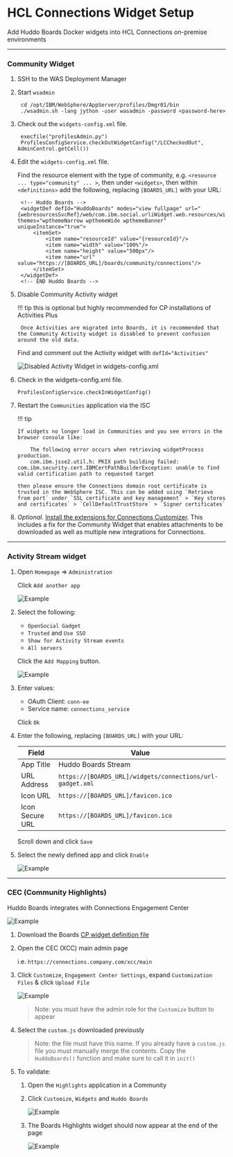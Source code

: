 # HCL Connections Widget Setup

Add Huddo Boards Docker widgets into HCL Connections on-premise environments

---

### Community Widget

1. SSH to the WAS Deployment Manager

1. Start `wsadmin`

        cd /opt/IBM/WebSphere/AppServer/profiles/Dmgr01/bin
        ./wsadmin.sh -lang jython -user wasadmin -password <password-here>

1. Check out the `widgets-config.xml` file.

        execfile("profilesAdmin.py")
        ProfilesConfigService.checkOutWidgetConfig("/LCCheckedOut", AdminControl.getCell())

1. Edit the `widgets-config.xml` file.

    Find the resource element with the type of community, e.g. `<resource ... type="community" ... >`, then under `<widgets>`, then within `<definitions>` add the following, replacing `[BOARDS_URL]` with your URL:

        <!-- Huddo Boards -->
        <widgetDef defId="HuddoBoards" modes="view fullpage" url="{webresourcesSvcRef}/web/com.ibm.social.urliWidget.web.resources/widget/urlWidget.xml" themes="wpthemeNarrow wpthemeWide wpthemeBanner" uniqueInstance="true">
            <itemSet>
                <item name="resourceId" value="{resourceId}"/>
                <item name="width" value="100%"/>
                <item name="height" value="500px"/>
                <item name="url" value="https://[BOARDS_URL]/boards/community/connections"/>
            </itemSet>
        </widgetDef>
        <!-- END Huddo Boards -->

1. Disable Community Activity widget

    !!! tip
        this is optional but highly recommended for CP installations of Activities Plus

        Once Activities are migrated into Boards, it is recommended that the Community Activity widget is disabled to prevent confusion around the old data.

    Find and comment out the Activity widget with `defId="Activities"`

      <!-- Deprecated Activities widget, replaced by Activities Plus / Boards
      ...
      End of Deprecated Activities widget -->

    ![Disabled Activity Widget in widgets-config.xml](../../assets/connections/widget-disable-activities.png)
     

1.  Check in the widgets-config.xml file.

        ProfilesConfigService.checkInWidgetConfig()

1.  Restart the `Communities` application via the ISC

    !!! tip

        If widgets no longer load in Communities and you see errors in the browser console like:

            The following error occurs when retrieving widgetProcess production.
            com.ibm.jsse2.util.h: PKIX path building failed: com.ibm.security.cert.IBMCertPathBuilderException: unable to find valid certification path to requested target

        then please ensure the Connections domain root certificate is trusted in the WebSphere ISC. This can be added using `Retrieve from port` under `SSL certificate and key management` > `Key stores and certificates` > `CellDefaultTrustStore` > `Signer certificates`

1. *Optional*. [Install the extensions for Connections Customizer](./customizer/customizer-integrations-package.md). This includes a fix for the Community Widget that enables attachments to be downloaded as well as multiple new integrations for Connections.

---

### Activity Stream widget

1. Open `Homepage` => `Administration`

      Click `Add another app`

      ![Example](../../assets/connections/homepage/admin.png)

1. Select the following:

      - `OpenSocial Gadget`
      - `Trusted` and `Use SSO`
      - `Show for Activity Stream events`
      - `All servers`

      Click the `Add Mapping` button.

      ![Example](../../assets/connections/homepage/admin2.png)

1. Enter values:

      - OAuth Client: `conn-ee`
      - Service name: `connections_service`

      Click `Ok`

1. Enter the following, replacing `[BOARDS_URL]` with your URL:

      | Field           | Value                                                     |
      | --------------- | --------------------------------------------------------- |
      | App Title       | Huddo Boards Stream                                       |
      | URL Address     | `https://[BOARDS_URL]/widgets/connections/url-gadget.xml` |
      | Icon URL        | `https://[BOARDS_URL]/favicon.ico`                        |
      | Icon Secure URL | `https://[BOARDS_URL]/favicon.ico`                        |

      Scroll down and click `Save`

1. Select the newly defined app and click `Enable`

    ![Example](../../assets/connections/homepage/admin6.png)

---

### CEC (Community Highlights)

Huddo Boards integrates with Connections Engagement Center

![Example](../../assets/connections/highlights/boards.png)

1. Download the Boards [CP widget definition file](../../assets/boards/cp/custom.js)

1. Open the CEC (XCC) main admin page

      i.e. `https://connections.company.com/xcc/main`

1. Click `Customize`, `Engagement Center Settings`, expand `Customization Files` & click `Upload File`

     ![Example](../../assets/connections/highlights/fileupload.png)

     > Note: you must have the admin role for the `Customize` button to appear

1. Select the `custom.js` downloaded previously

     > Note: the file must have this name. If you already have a `custom.js` file you must manually merge the contents. Copy the `HuddoBoards()` function and make sure to call it in `init()`

1. To validate:

      1. Open the `Highlights` application in a Community
      1. Click `Customize`, `Widgets` and `Huddo Boards`

         ![Example](../../assets/connections/highlights/add-boards.png)
      
      1. The Boards Highlights widget should now appear at the end of the page

         ![Example](../../assets/connections/highlights/boards.png)
